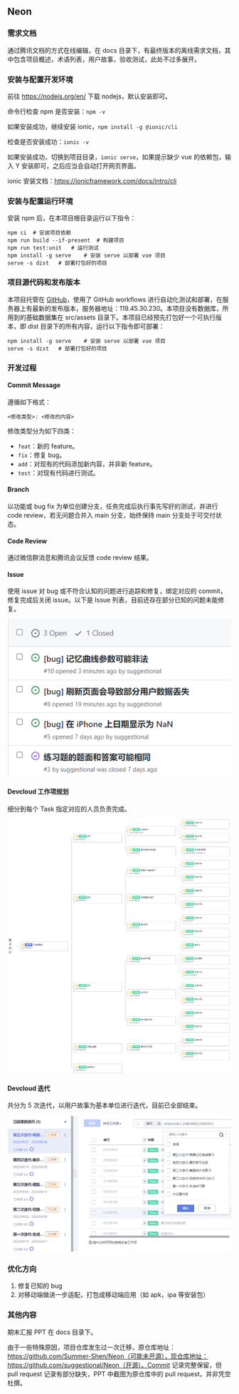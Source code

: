 ## Neon

### 需求文档

通过腾讯文档的方式在线编辑，在 docs 目录下，有最终版本的离线需求文档，其中包含项目概述，术语列表，用户故事，验收测试，此处不过多展开。



### 安装与配置开发环境

前往 https://nodejs.org/en/ 下载 nodejs，默认安装即可。

命令行检查 npm 是否安装：`npm -v`

如果安装成功，继续安装 ionic，`npm install -g @ionic/cli`

检查是否安装成功：`ionic -v`

如果安装成功，切换到项目目录，`ionic serve`，如果提示缺少 vue 的依赖包，输入 Y 安装即可，之后应当会自动打开网页界面。

ionic 安装文档：https://ionicframework.com/docs/intro/cli



### 安装与配置运行环境

安装 npm 后，在本项目根目录运行以下指令：

```shell
npm ci	# 安装项目依赖
npm run build --if-present	# 构建项目
npm run test:unit	# 运行测试
npm install -g serve	# 安装 serve 以部署 vue 项目
serve -s dist	# 部署打包好的项目
```



### 项目源代码和发布版本

本项目托管在 [GitHub](https://github.com/suggestional/Neon)，使用了 GitHub workflows 进行自动化测试和部署，在服务器上有最新的发布版本，服务器地址：119.45.30.230。本项目没有数据库，所用到的基础数据集在 src/assets 目录下。本项目已经预先打包好一个可执行版本，即 dist 目录下的所有内容，运行以下指令即可部署：

```shell
npm install -g serve	# 安装 serve 以部署 vue 项目
serve -s dist	# 部署打包好的项目
```



### 开发过程

#### Commit Message

遵循如下格式：

```
<修改类型>: <修改的内容> 
```

修改类型分为如下四类：

- `feat`：新的 feature。
- `fix`：修复 bug。
- `add`：对现有的代码添加新内容，并非新 feature。
- `test`：对现有代码进行测试。

#### Branch

以功能或 bug fix 为单位创建分支，任务完成后执行事先写好的测试，并进行 code review，若无问题合并入 main 分支，始终保持 main 分支处于可交付状态。

#### Code Review

通过微信群消息和腾讯会议反馈 code review 结果。

#### Issue

使用 issue 对 bug 或不符合认知的问题进行追踪和修复，绑定对应的 commit，修复完成后关闭 issue。以下是 Issue 列表，目前还存在部分已知的问题未能修复。

![Issue](images/Issue.png)

#### Devcloud 工作项规划

细分到每个 Task 指定对应的人员负责完成。

![需求规划](images/需求规划.png)

#### Devcloud 迭代

共分为 5 次迭代，以用户故事为基本单位进行迭代，目前已全部结束。

![迭代](images/迭代.png)



### 优化方向

1. 修复已知的 bug
2. 对移动端做进一步适配，打包成移动端应用（如 apk，ipa 等安装包）



### 其他内容

期末汇报 PPT 在 docs 目录下。

由于一些特殊原因，项目仓库发生过一次迁移，原仓库地址：https://github.com/Summer-Shen/Neon（可能未开源），现仓库地址：https://github.com/suggestional/Neon（开源）。Commit 记录完整保留，但 pull request 记录有部分缺失，PPT 中截图为原仓库中的 pull request，并非凭空杜撰。

